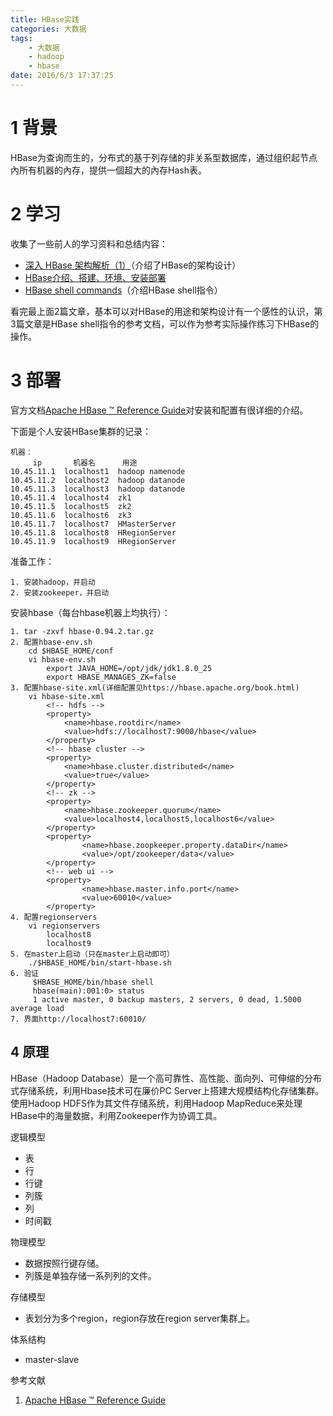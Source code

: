 ```yaml
---
title: HBase实践
categories: 大数据
tags: 
	- 大数据
	- hadoop
	- hbase
date: 2016/6/3 17:37:25
---
```


# 1 背景

HBase为查询而生的，分布式的基于列存储的非关系型数据库，通过组织起节点內所有机器的內存，提供一個超大的內存Hash表。

# 2 学习

收集了一些前人的学习资料和总结内容：

* [深入 HBase 架构解析（1）](http://blog.jobbole.com/91913/)（介绍了HBase的架构设计）
* [HBase介绍、搭建、环境、安装部署](http://www.cnblogs.com/oraclestudy/articles/5665780.html)
* [HBase shell commands](https://learnhbase.wordpress.com/2013/03/02/hbase-shell-commands/)（介绍HBase shell指令）

看完最上面2篇文章，基本可以对HBase的用途和架构设计有一个感性的认识，第3篇文章是HBase shell指令的参考文档，可以作为参考实际操作练习下HBase的操作。

# 3 部署

官方文档[Apache HBase ™ Reference Guide](https://hbase.apache.org/book.html)对安装和配置有很详细的介绍。

下面是个人安装HBase集群的记录：

	机器：
         ip       机器名      用途 
    10.45.11.1  localhost1  hadoop namenode
	10.45.11.2  localhost2  hadoop datanode
	10.45.11.3  localhost3  hadoop datanode     
	10.45.11.4  localhost4  zk1
	10.45.11.5  localhost5  zk2
	10.45.11.6  localhost6  zk3
	10.45.11.7  localhost7  HMasterServer
	10.45.11.8  localhost8  HRegionServer
	10.45.11.9  localhost9  HRegionServer

准备工作：
	
	1. 安装hadoop，并启动
	2. 安装zookeeper，并启动

安装hbase（每台hbase机器上均执行）：

	1. tar -zxvf hbase-0.94.2.tar.gz  
	2. 配置hbase-env.sh
		cd $HBASE_HOME/conf
		vi hbase-env.sh
			export JAVA_HOME=/opt/jdk/jdk1.8.0_25
			export HBASE_MANAGES_ZK=false
	3. 配置hbase-site.xml(详细配置见https://hbase.apache.org/book.html)
		vi hbase-site.xml
			<!-- hdfs --> 
			<property>  
				<name>hbase.rootdir</name>  
				<value>hdfs://localhost7:9000/hbase</value>  
			</property>
			<!-- hbase cluster -->  
			<property>  
				<name>hbase.cluster.distributed</name>  
				<value>true</value>  
			</property>
			<!-- zk --> 
			<property>  
				<name>hbase.zookeeper.quorum</name>  
				<value>localhost4,localhost5,localhost6</value>  
			</property>
			<property>
	                <name>hbase.zoopkeeper.property.dataDir</name>
	                <value>/opt/zookeeper/data</value>
	        </property>
	        <!-- web ui -->
	        <property>
	                <name>hbase.master.info.port</name>
	                <value>60010</value>
	        </property>
	4. 配置regionservers
		vi regionservers
			localhost8
			localhost9
	5. 在master上启动（只在master上启动即可）
		./$HBASE_HOME/bin/start-hbase.sh
	6. 验证
		 $HBASE_HOME/bin/hbase shell
		 hbase(main):001:0> status
		 1 active master, 0 backup masters, 2 servers, 0 dead, 1.5000 average load
	7. 界面http://localhost7:60010/

## 4 原理

HBase（Hadoop Database）是一个高可靠性、高性能、面向列、可伸缩的分布式存储系统，利用Hbase技术可在廉价PC Server上搭建大规模结构化存储集群。使用Hadoop HDFS作为其文件存储系统，利用Hadoop MapReduce来处理HBase中的海量数据，利用Zookeeper作为协调工具。

逻辑模型

* 表
* 行
* 行键
* 列簇
* 列
* 时间戳

物理模型

* 数据按照行键存储。
* 列簇是单独存储一系列列的文件。

存储模型

* 表划分为多个region，region存放在region server集群上。

体系结构

* master-slave

参考文献

1. [Apache HBase ™ Reference Guide](http://hbase.apache.org/book.html#datamodel)
